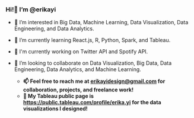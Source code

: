 ### Hi!👋 I’m @erikayi

- 👀 I’m interested in Big Data, Machine Learning, Data Visualization, Data Engineering, and Data Analytics.
- 🌱 I’m currently learning React.js, R, Python, Spark, and Tableau.
- 📌 I'm currently working on Twitter API and Spotify API. 
- 💞️ I’m looking to collaborate on Data Visualization, Big Data, Data Engineering, Data Analytics, and Machine Learning.

  - **📫 Feel free to reach me at erikayidesign@gmail.com for collaboration, projects, and freelance work!**
  - **📌 My Tableau public page is https://public.tableau.com/profile/erika.yi for the data visualizations I designed!**


<!---
erikayi/erikayi is a ✨ special ✨ repository because its `README.md` (this file) appears on your GitHub profile.
You can click the Preview link to take a look at your changes.
--->
